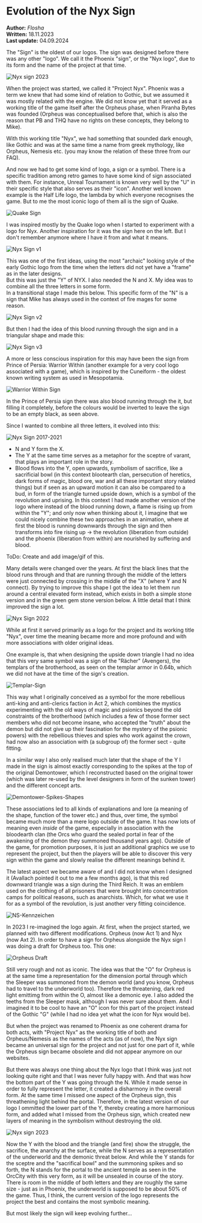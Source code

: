 # Evolution of the Nyx Sign

**Author:** *Flosha*   
**Written:** 18.11.2023  
**Last update:** 04.09.2024  


The "Sign" is the oldest of our logos. The sign was designed before there was any other "logo". We call it the Phoenix "sign", or the "Nyx logo", due to its form and the name of the project at that time.  

![Nyx sign 2023](/appendix/behind-the-scenes/logos/nyx/nyxsign-2023.jpg)

When the project was started, we called it "Project Nyx". Phoenix was a term we knew that had some kind of relation to Gothic, but we assumed it was mostly related with the engine. We did not know yet that it served as a working title of the game itself after the Orpheus phase, when Piranha Bytes was founded (Orpheus was conceptualised before that, which is also the reason that PB and THQ have no rights on these concepts, they belong to Mike). 

With this working title "Nyx", we had something that sounded dark enough, like Gothic and was at the same time a name from greek mythology, like Orpheus, Nemesis etc. (you may know the relation of these three from our FAQ). 

And now we had to get some kind of logo, a sign or a symbol. There is a specific tradition among retro games to have some kind of sign associated with them. For instance, Unreal Tournament is known very well by the "U" in their specific style that also serves as their "icon". Another well known example is the Half Life logo, the lambda by which everyone recognises the game. But to me the most iconic logo of them all is the sign of Quake.

![Quake Sign](/appendix/behind-the-scenes/logos/nyx/quake-sign.png)

I was inspired mostly by the Quake logo when I started to experiment with a logo for Nyx. Another inspiration for it was the sign here on the left. But I don't remember anymore where I have it from and what it means. 

![Nyx Sign v1](/appendix/behind-the-scenes/logos/nyx/nyx_logo_concept_simplified.png)

This was one of the first ideas, using the most "archaic" looking style of the early Gothic logo from the time when the letters did not yet have a "frame" as in the later designs.  
But this was just the "Y" of NYX. I also needed the N and X. My idea was to combine all the three letters in some form.  
In a transitional stage I made this below. This specific form of the "N" is a sign that Mike has always used in the context of fire mages for some reason.

![Nyx Sign v2](/appendix/behind-the-scenes/logos/nyx/nyx_logo_concept_simplified_2.png)

But then I had the idea of this blood running through the sign and in a triangular shape and made this: 

![Nyx Sign v3](/appendix/behind-the-scenes/logos/nyx/nyx_logo_concept_simplified_3.png)

A more or less conscious inspiration for this may have been the sign from Prince of Persia: Warrior Within (another example for a very cool logo associated with a game), which is inspired by the Cuneiform - the oldest known writing system as used in Mesopotamia. 

![Warrior Within Sign](/appendix/behind-the-scenes/logos/nyx/pop-ww-loading.jpg)

In the Prince of Persia sign there was also blood running through the it, but filling it completely, before the colours would be inverted to leave the sign to be an empty black, as seen above. 

Since I wanted to combine all three letters, it evolved into this:

![Nyx Sign 2017-2021](/appendix/behind-the-scenes/logos/nyx/nyxascii.png)

* N and Y form the X. 
* The Y at the same time serves as a metaphor for the sceptre of varant, that plays an important role in the story. 
* Blood flows into the Y, open upwards, symbolism of sacrifice, like a sacrificial bowl (in this context blootearth clan, persecution of heretics, dark forms of magic, blood ore, war and all these important story related things) but if seen as an upward motion it can also be compared to a bud, in form of the triangle turned upside down, which is a symbol of the revolution and uprising. In this context I had made another version of the logo where instead of the blood running down, a flame is rising up from within the "Y"; and only now when thinking about it, I imagine that we could nicely combine these two approaches in an animation, where at first the blood is running downwards through the sign and then transforms into fire rising up -> the revolution (liberation from outside) and the phoenix (liberation from within) are nourished by suffering and blood.

ToDo: Create and add image/gif of this.

Many details were changed over the years. At first the black lines that the blood runs through and that are running through the middle of the letters were just connected by crossing in the middle of the "X" (where Y and N connect). By trying to improve this shape I got the idea to let them run around a central elevated form instead, which exists in both a simple stone version and in the green gem stone version below. A little detail that I think improved the sign a lot. 

![Nyx Sign 2022](/appendix/behind-the-scenes/logos/nyx/nyx-improved-2022.jpg)

While at first it served primarily as a logo for the project and its working title "Nyx", over time the meaning became more and more profound and with more associations with older original ideas. 

One example is, that when designing the upside down triangle I had no idea that this very same symbol was a sign of the "Rächer" (Avengers), the templars of the brotherhood, as seen on the templar armor in 0.64b, which we did not have at the time of the sign's creation.

![Templar-Sign](/appendix/behind-the-scenes/logos/nyx/templar-sign.jpg)

This way what I originally conceived as a symbol for the more rebellious anti-king and anti-clerics faction in Act 2, which combines the mystics experimenting with the old ways of magic and psionics beyond the old constraints of the brotherhood (which includes a few of those former sect members who did not become insane, who accepted the "truth" about the demon but did not give up their fascination for the mystery of the psionic powers) with the rebellious thieves and spies who work against the crown, had now also an association with (a subgroup of) the former sect - quite fitting. 

In a similar way I also only realised much later that the shape of the Y I made in the sign is almost exactly corresponding to the spikes at the top of the original Demontower, which I reconstructed based on the original tower (which was later re-used by the level designers in form of the sunken tower) and the different concept arts. 

![Demontower-Spikes-Shapes](/appendix/behind-the-scenes/logos/nyx/phnx-demontower.png)

These associations led to all kinds of explanations and lore (a meaning of the shape, function of the tower etc.) and thus, over time, the symbol became much more than a mere logo outside of the game. It has now lots of meaning even *inside* of the game, especially in association with the bloodearth clan (the Orcs who guard the sealed portal in fear of the awakening of the demon they summoned thousand years ago). Outside of the game, for promotion purposes, it is just an additional graphics we use to represent the project, but then the players will be able to discover this very sign within the game and slowly realise the different meanings behind it. 

The latest aspect we became aware of and I did not know when I designed it (Avallach pointed it out to me a few months ago), is that this red downward triangle was a sign during the Third Reich. It was an emblem used on the clothing of all prisoners that were brought into concentration camps for political reasons, such as anarchists. Which, for what we use it for as a symbol of the revolution, is just another very fitting coincidence. 

![NS-Kennzeichen](/appendix/behind-the-scenes/logos/nyx/kz-kennzeichen.jpg)

In 2023 I re-imagined the logo again. At first, when the project started, we planned with two different modifications. Orpheus (now Act 1) and Nyx (now Axt 2). In order to have a sign for Orpheus alongside the Nyx sign I was doing a draft for Orpheus too. This one:

![Orpheus Draft](/appendix/behind-the-scenes/logos/nyx/orpheus.png)

Still very rough and not as iconic. The idea was that the "O" for Orpheus is at the same time a representation for the dimension portal through which the Sleeper was summoned from the demon world (and you know, Orpheus had to travel to the underworld too). Therefore the threatening, dark red light emittimg from within the O, almost like a demonic eye. I also added the teeths from the Sleeper mask, although I was never sure about them. And I imagined it to be cool to have an "O" icon for this part of the project instead of the Gothic "G" (while I had no idea yet what the icon for Nyx would be). 

But when the project was renamed to Phoenix as one coherent drama for both acts, with "Project Nyx" as the working title of both and Orpheus/Nemesis as the names of the acts (as of now), the Nyx sign became an universal sign for the project and not just for one part of it, while the Orpheus sign became obsolete and did not appear anymore on our websites. 

But there was always one thing about the Nyx logo that I think was just not looking quite right and that I was never fully happy with. And that was how the bottom part of the Y was going through the N. While it made sense in order to fully represent the letter, it created a disharmony in the overall form. At the same time I missed one aspect of the Orpheus sign, this threathening light behind the portal. Therefore, in the latest version of our logo I ommitted the lower part of the Y, thereby creating a more harmonious form, and added what I missed from the Orpheus sign, which created new layers of meaning in the symbolism without destroying the old.

![Nyx sign 2023](/appendix/behind-the-scenes/logos/nyx/nyxsign-2023.jpg)

Now the Y with the blood and the triangle (and fire) show the struggle, the sacrifice, the anarchy at the surface, while the N serves as a representation of the underworld and the demonic threat below. And while the Y stands for the sceptre and the "sacrifical bowl" and the summoning spikes and so forth, the N stands for the portal to the ancient temple as seen in the OrcCity with this very form, as it will be unsealed in course of the story. There is room in the middle of both letters and they are roughly the same size - just as in Phoenix, the underworld is supposed to be about 50% of the game. Thus, I think, the current version of the logo represents the project the best and contains the most symbolic meaning. 

But most likely the sign will keep evolving further...

<style>
    main .article h1 { 
        font-size: 45px; 
        color: var(--blood);
        text-align: center;
    }

    .article img {
        max-width: 100%;
        margin-left: auto;
        margin-right: auto;
    }
</style>